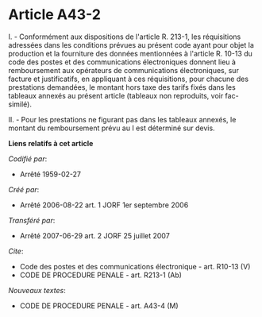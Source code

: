 # Article A43-2

I. - Conformément aux dispositions de l'article R. 213-1, les réquisitions adressées dans les conditions prévues au présent
code ayant pour objet la production et la fourniture des données mentionnées à l'article R. 10-13 du code des postes et des
communications électroniques donnent lieu à remboursement aux opérateurs de communications électroniques, sur facture et
justificatifs, en appliquant à ces réquisitions, pour chacune des prestations demandées, le montant hors taxe des tarifs
fixés dans les tableaux annexés au présent article (tableaux non reproduits, voir fac-similé).

II. - Pour les prestations ne figurant pas dans les tableaux annexés, le montant du remboursement prévu au I est déterminé
sur devis.

**Liens relatifs à cet article**

_Codifié par_:

  - Arrêté 1959-02-27

_Créé par_:

  - Arrêté 2006-08-22 art. 1 JORF 1er septembre 2006

_Transféré par_:

  - Arrêté 2007-06-29 art. 2 JORF 25 juillet 2007

_Cite_:

  - Code des postes et des communications électronique - art. R10-13 (V)
  - CODE DE PROCEDURE PENALE - art. R213-1 (Ab)

_Nouveaux textes_:

  - CODE DE PROCEDURE PENALE - art. A43-4 (M)
